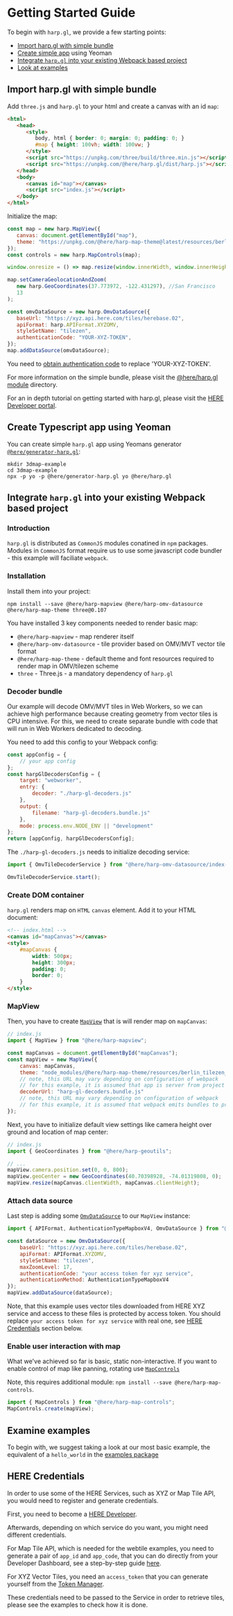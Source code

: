 # Getting Started Guide

To begin with `harp.gl`, we provide a few starting points:

- [Import harp.gl with simple bundle](#simple)
- [Create simple app](#yeoman) using Yeoman
- [Integrate `harp.gl` into your existing Webpack based project](#integrate)
- [Look at examples](#examples)

## <a name="simple"></a> Import harp.gl with simple bundle

Add `three.js` and `harp.gl` to your html and create a canvas with an id `map`:
```html
<html>
   <head>
      <style>
         body, html { border: 0; margin: 0; padding: 0; }
         #map { height: 100vh; width: 100vw; }
      </style>
      <script src="https://unpkg.com/three/build/three.min.js"></script>
      <script src="https://unpkg.com/@here/harp.gl/dist/harp.js"></script>
   </head>
   <body>
      <canvas id="map"></canvas>
      <script src="index.js"></script>
   </body>
</html>
```
Initialize the map:
```javascript
const map = new harp.MapView({
   canvas: document.getElementById("map"),
   theme: "https://unpkg.com/@here/harp-map-theme@latest/resources/berlin_tilezen_night_reduced.json",
});
const controls = new harp.MapControls(map);

window.onresize = () => map.resize(window.innerWidth, window.innerHeight);

map.setCameraGeolocationAndZoom(
   new harp.GeoCoordinates(37.773972, -122.431297), //San Francisco
   13
);

const omvDataSource = new harp.OmvDataSource({
   baseUrl: "https://xyz.api.here.com/tiles/herebase.02",
   apiFormat: harp.APIFormat.XYZOMV,
   styleSetName: "tilezen",
   authenticationCode: "YOUR-XYZ-TOKEN",
});
map.addDataSource(omvDataSource);
```

You need to [obtain authentication code](#credentials) to replace 'YOUR-XYZ-TOKEN'.


For more information on the simple bundle, please visit the [@here/harp.gl module](../@here/harp.gl) directory.

For an in depth tutorial on getting started with harp.gl, please visit the [HERE Developer portal](https://developer.here.com/tutorials/harpgl/).

## <a name="yeoman"></a> Create Typescript app using Yeoman

You can create simple `harp.gl` app using Yeomans generator [`@here/generator-harp.gl`](https://github.com/heremaps/harp.gl/tree/master/%40here/generator-harp.gl):

```shell
mkdir 3dmap-example
cd 3dmap-example
npx -p yo -p @here/generator-harp.gl yo @here/harp.gl
```

## <a name="integrate"></a> Integrate `harp.gl` into your existing Webpack based project

### Introduction

`harp.gl` is distributed as `CommonJS` modules conatined in `npm` packages. Modules in `CommonJS`
format require us to use some javascript code bundler - this example will faciliate `webpack`.

### Installation

Install them into your project:

```shell
npm install --save @here/harp-mapview @here/harp-omv-datasource @here/harp-map-theme three@0.107
```

You have installed 3 key components needed to render basic map:

-   `@here/harp-mapview` - map renderer itself
-   `@here/harp-omv-datasource` - tile provider based on OMV/MVT vector tile format
-   `@here/harp-map-theme` - default theme and font resources required to render map in OMV/tilezen
    scheme
-   `three` - Three.js - a mandatory dependency of `harp.gl`

### Decoder bundle

Our example will decode OMV/MVT tiles in Web Workers, so we can achieve high performance because creating geometry from vector tiles is CPU intensive. For this, we need to create separate bundle with code that will run in Web Workers dedicated to
decoding.

You need to add this config to your Webpack config:

```javascript
const appConfig = {
    // your app config
};
const harpGlDecodersConfig = {
    target: "webworker",
    entry: {
        decoder: "./harp-gl-decoders.js"
    },
    output: {
        filename: "harp-gl-decoders.bundle.js"
    },
    mode: process.env.NODE_ENV || "development"
};
return [appConfig, harpGlDecodersConfig];
```

The `./harp-gl-decoders.js` needs to initialize decoding service:

```javascript
import { OmvTileDecoderService } from "@here/harp-omv-datasource/index-worker";

OmvTileDecoderService.start();
```

### Create DOM container

`harp.gl` renders map on `HTML` `canvas` element. Add it to your HTML document:

```html
<!-- index.html -->
<canvas id="mapCanvas"></canvas>
<style>
    #mapCanvas {
        width: 500px;
        height: 300px;
        padding: 0;
        border: 0;
    }
</style>
```

### MapView

Then, you have to create [`MapView`](https://heremaps.github.io/harp.gl/doc/classes/_here_harp_mapview.mapview.html) that is will render map on `mapCanvas`:

```javascript
// index.js
import { MapView } from "@here/harp-mapview";

const mapCanvas = document.getElementById("mapCanvas");
const mapView = new MapView({
    canvas: mapCanvas,
    theme: "node_modules/@here/harp-map-theme/resources/berlin_tilezen_base.json",
    // note, this URL may vary depending on configuration of webpack
    // for this example, it is assumed that app is server from project root
    decoderUrl: "harp-gl-decoders.bundle.js"
    // note, this URL may vary depending on configuration of webpack
    // for this example, it is assumed that webpack emits bundles to project root
});
```

Next, you have to initialize default view settings like camera height over ground and location of
map center:

```javascript
// index.js
import { GeoCoordinates } from "@here/harp-geoutils";

// ...
mapView.camera.position.set(0, 0, 800);
mapView.geoCenter = new GeoCoordinates(40.70398928, -74.01319808, 0);
mapView.resize(mapCanvas.clientWidth, mapCanvas.clientHeight);
```

### Attach data source

Last step is adding some
[`OmvDataSource`](https://heremaps.github.io/harp.gl/doc/classes/_here_harp_omv_datasource.omvdatasource.html)
to our `MapView` instance:

```javascript
import { APIFormat, AuthenticationTypeMapboxV4, OmvDataSource } from "@here/harp-omv-datasource";

const dataSource = new OmvDataSource({
    baseUrl: "https://xyz.api.here.com/tiles/herebase.02",
    apiFormat: APIFormat.XYZOMV,
    styleSetName: "tilezen",
    maxZoomLevel: 17,
    authenticationCode: "your access token for xyz service",
    authenticationMethod: AuthenticationTypeMapboxV4
});
mapView.addDataSource(dataSource);
```

Note, that this example uses vector tiles downloaded from HERE XYZ service and access to these
files is protected by access token. You should replace `your access token for xyz service` with real
one, see [HERE Credentials](#credentials) section below.

### Enable user interaction with map

What we've achieved so far is basic, static non-interactive. If you want to enable control of map
like panning, rotating use
[`MapControls`](https://heremaps.github.io/harp.gl/doc/classes/_here_harp_map_controls.mapcontrols.html)

Note, this requires additional module: `npm install --save @here/harp-map-controls`.

```javascript
import { MapControls } from "@here/harp-map-controls";
MapControls.create(mapView);
```

## <a name="examples"></a> Examine examples

To begin with, we suggest taking a look at our most basic example, the equivalent of a `hello_world` in
the [examples package](../@here/harp-examples/README.md)

## <a name="credentials"></a> HERE Credentials

In order to use some of the HERE Services, such as XYZ or Map Tile API, you would need to register
and generate credentials.

First, you need to become a [HERE Developer](https://www.here.xyz/getting-started/).

Afterwards, depending on which service do you want, you might need different credentials.

For Map Tile API, which is needed for the webtile examples, you need to generate a pair of `app_id`
and `app_code`, that you can do directly from your Developer Dashboard, see a step-by-step guide
[here](https://www.here.xyz/getting-started/).

For XYZ Vector Tiles, you need an `access_token` that you can generate yourself from the
[Token Manager](https://xyz.api.here.com/token-ui/).

These credentials need to be passed to the Service in order to retrieve tiles, please see the
examples to check how it is done.

